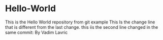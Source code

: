 # Hello-World
This is the Hello World repository from git example
This Is the change line that is different from the last change. 
this iis the second line changed in the same commit: By Vadim Lavric
